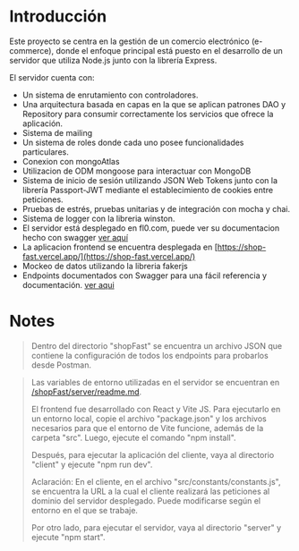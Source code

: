 # Introducción
Este proyecto se centra en la gestión de un comercio electrónico (e-commerce), donde el enfoque principal está puesto en el desarrollo de un servidor que utiliza Node.js junto con la librería Express.

El servidor cuenta con:

- Un sistema de enrutamiento con controladores.
- Una arquitectura basada en capas en la que se aplican patrones DAO y Repository para consumir correctamente los servicios que ofrece la aplicación.
- Sistema de mailing
- Un sistema de roles donde cada uno posee funcionalidades particulares.
- Conexion con mongoAtlas
- Utilizacion de ODM mongoose para interactuar con MongoDB
- Sistema de inicio de sesión utilizando JSON Web Tokens junto con la librería Passport-JWT mediante el establecimiento de cookies entre peticiones.
- Pruebas de estrés, pruebas unitarias y de integración con mocha y chai.
- Sistema de logger con la libreria winston. 
- El servidor está desplegado en fl0.com, puede ver su documentacion hecho con swagger [ver aquí](https://shopfastback-dev-hgqh.4.us-1.fl0.io/apidocs)
- La aplicacion frontend se encuentra desplegada en [https://shop-fast.vercel.app/](https://shop-fast.vercel.app/)
- Mockeo de datos utilizando la libreria fakerjs
- Endpoints documentados con Swagger para una fácil referencia y documentación. [ver aqui](https://shopfast-fxgq-dev.fl0.io/apidocs)

# Notes
> Dentro del directorio "shopFast" se encuentra un archivo JSON que contiene la configuración de todos los endpoints para probarlos desde Postman.

>Las variables de entorno utilizadas en el servidor se encuentran en [/shopFast/server/readme.md](https://github.com/ignaciovigo/ShopFast/tree/main/server/readme.md).
>
>El frontend fue desarrollado con React y Vite JS. Para ejecutarlo en un entorno local, copie el archivo "package.json" y los archivos necesarios para que el entorno de Vite funcione, además de la carpeta "src". Luego, ejecute el comando "npm install".
>
>Después, para ejecutar la aplicación del cliente, vaya al directorio "client" y ejecute "npm run dev".
>
>Aclaración: En el cliente, en el archivo "src/constants/constants.js", se encuentra la URL a la cual el cliente realizará las peticiones al dominio del servidor desplegado. Puede modificarse según el entorno en el que se trabaje.
>
>Por otro lado, para ejecutar el servidor, vaya al directorio "server" y ejecute "npm start".
